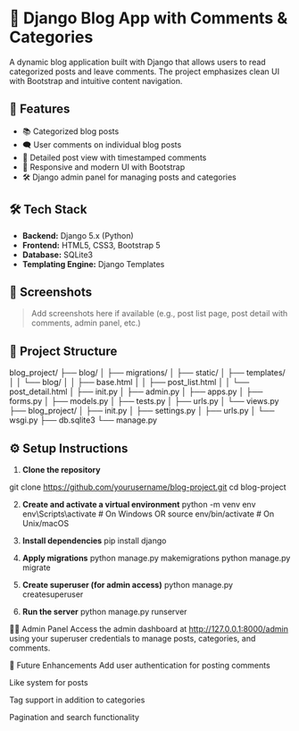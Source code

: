 # 📝 Django Blog App with Comments & Categories

A dynamic blog application built with Django that allows users to read categorized posts and leave comments. The project emphasizes clean UI with Bootstrap and intuitive content navigation.

## 🚀 Features

- 📚 Categorized blog posts
- 🗨️ User comments on individual blog posts
- 🧵 Detailed post view with timestamped comments
- 🎨 Responsive and modern UI with Bootstrap
- 🛠️ Django admin panel for managing posts and categories

## 🛠️ Tech Stack

- **Backend:** Django 5.x (Python)
- **Frontend:** HTML5, CSS3, Bootstrap 5
- **Database:** SQLite3
- **Templating Engine:** Django Templates

## 📸 Screenshots

> Add screenshots here if available (e.g., post list page, post detail with comments, admin panel, etc.)

## 📂 Project Structure

blog_project/
├── blog/
│ ├── migrations/
│ ├── static/
│ ├── templates/
│ │ └── blog/
│ │ ├── base.html
│ │ ├── post_list.html
│ │ └── post_detail.html
│ ├── init.py
│ ├── admin.py
│ ├── apps.py
│ ├── forms.py
│ ├── models.py
│ ├── tests.py
│ ├── urls.py
│ └── views.py
├── blog_project/
│ ├── init.py
│ ├── settings.py
│ ├── urls.py
│ └── wsgi.py
├── db.sqlite3
└── manage.py

## ⚙️ Setup Instructions

1. **Clone the repository**

git clone https://github.com/yourusername/blog-project.git
cd blog-project

2. **Create and activate a virtual environment**
python -m venv env
env\Scripts\activate  # On Windows
OR
source env/bin/activate  # On Unix/macOS

3. **Install dependencies**
pip install django

4. **Apply migrations**
python manage.py makemigrations
python manage.py migrate

5. **Create superuser (for admin access)**
python manage.py createsuperuser

6. **Run the server**
python manage.py runserver

🧑‍💻 Admin Panel
Access the admin dashboard at http://127.0.0.1:8000/admin using your superuser credentials to manage posts, categories, and comments.

📌 Future Enhancements
Add user authentication for posting comments

Like system for posts

Tag support in addition to categories

Pagination and search functionality
